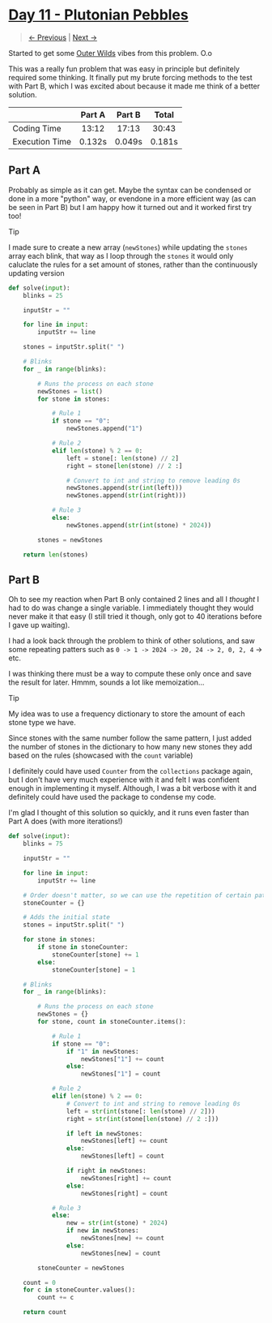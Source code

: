# [Day 11 - Plutonian Pebbles](https://adventofcode.com/2024/day/11)

> [<- Previous](day10.md) | [Next ->](day12.md)

Started to get some [Outer Wilds](https://outerwilds.fandom.com/wiki/Quantum_Shards) vibes from this problem. O.o

This was a really fun problem that was easy in principle but definitely required some thinking. It finally put my brute forcing methods
to the test with Part B, which I was excited about because it made me think of a better solution.

|                | Part A | Part B | Total  |
| -------------- | :----: | :----: | :----: |
| Coding Time    | 13:12  | 17:13  | 30:43  |
| Execution Time | 0.132s | 0.049s | 0.181s |

## Part A

Probably as simple as it can get. Maybe the syntax can be condensed or done in a more "python" way, or evendone in a more efficient way (as can be seen in Part B)
but I am happy how it turned out and it worked first try too!

> [!TIP]
> I made sure to create a new array (`newStones`) while updating the `stones` array each blink, that way as I loop through the `stones` it would only caluclate
> the rules for a set amount of stones, rather than the continuously updating version

```python
def solve(input):
    blinks = 25

    inputStr = ""

    for line in input:
        inputStr += line

    stones = inputStr.split(" ")

    # Blinks
    for _ in range(blinks):

        # Runs the process on each stone
        newStones = list()
        for stone in stones:

            # Rule 1
            if stone == "0":
                newStones.append("1")

            # Rule 2
            elif len(stone) % 2 == 0:
                left = stone[: len(stone) // 2]
                right = stone[len(stone) // 2 :]

                # Convert to int and string to remove leading 0s
                newStones.append(str(int(left)))
                newStones.append(str(int(right)))

            # Rule 3
            else:
                newStones.append(str(int(stone) * 2024))

        stones = newStones

    return len(stones)

```

## Part B

Oh to see my reaction when Part B only contained 2 lines and all I _thought_ I had to do was change a single variable. I immediately thought
they would never make it that easy (I still tried it though, only got to 40 iterations before I gave up waiting).

I had a look back through the problem to think of other solutions, and saw some repeating patters such as `0 -> 1 -> 2024 -> 20, 24 -> 2, 0, 2, 4` -> etc.

I was thinking there must be a way to compute these only once and save the result for later. Hmmm, sounds a lot like memoization...

> [!TIP]
> My idea was to use a frequency dictionary to store the amount of each stone type we have.
>
> Since stones with the same number follow the same pattern, I just added the number of stones in the dictionary to how many new stones they add based on the rules
> (showcased with the `count` variable)

I definitely could have used `Counter` from the `collections` package again, but I don't have very much experience with it and felt I was confident enough in
implementing it myself. Although, I was a bit verbose with it and definitely could have used the package to condense my code.

I'm glad I thought of this solution so quickly, and it runs even faster than Part A does (with more iterations!)

```python
def solve(input):
    blinks = 75

    inputStr = ""

    for line in input:
        inputStr += line

    # Order doesn't matter, so we can use the repetition of certain patterns to our advantage
    stoneCounter = {}

    # Adds the initial state
    stones = inputStr.split(" ")

    for stone in stones:
        if stone in stoneCounter:
            stoneCounter[stone] += 1
        else:
            stoneCounter[stone] = 1

    # Blinks
    for _ in range(blinks):

        # Runs the process on each stone
        newStones = {}
        for stone, count in stoneCounter.items():

            # Rule 1
            if stone == "0":
                if "1" in newStones:
                    newStones["1"] += count
                else:
                    newStones["1"] = count

            # Rule 2
            elif len(stone) % 2 == 0:
                # Convert to int and string to remove leading 0s
                left = str(int(stone[: len(stone) // 2]))
                right = str(int(stone[len(stone) // 2 :]))

                if left in newStones:
                    newStones[left] += count
                else:
                    newStones[left] = count

                if right in newStones:
                    newStones[right] += count
                else:
                    newStones[right] = count

            # Rule 3
            else:
                new = str(int(stone) * 2024)
                if new in newStones:
                    newStones[new] += count
                else:
                    newStones[new] = count

        stoneCounter = newStones

    count = 0
    for c in stoneCounter.values():
        count += c

    return count

```
